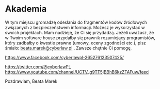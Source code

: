 # Akademia
W tym miejscu gromadzę odesłania do fragmentów kodów źródłowych związanych z bezpieczeństwem informacji. Możesz je wykorzystać w swoich projektach. Mam nadzieję, że Ci się przydadzą.
Jeżeli uważasz, że w Twoim software house przydałby się prawnik rozumiejący programistów, który zadbałby o kwestie prawne (umowy, oceny zgodności etc.), pisz śmiało: beata.marek@cyberlaw.pl . Zawsze chętnie Ci pomogę.

https://www.facebook.com/cyberlawpl-265276123507425/

https://twitter.com/@cyberlawPL
https://www.youtube.com/channel/UCTV_g9TT5jBBhB6kzZTAFuw/feed

Pozdrawiam,
Beata Marek
